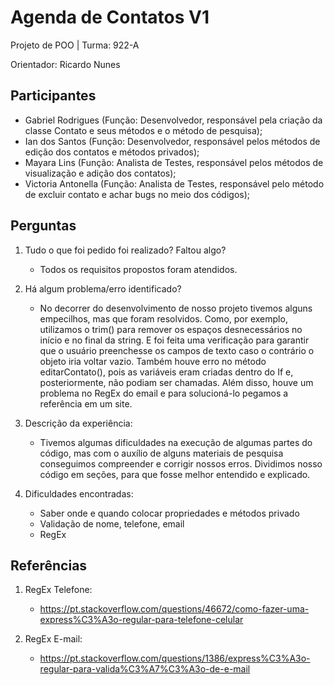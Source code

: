 # Agenda de Contatos V1
Projeto de POO | Turma: 922-A

Orientador: Ricardo Nunes

## Participantes
- Gabriel Rodrigues (Função: Desenvolvedor, responsável pela criação da classe Contato e seus métodos e o método de pesquisa);
- Ian dos Santos (Função: Desenvolvedor, responsável pelos métodos de edição dos contatos e métodos privados);
- Mayara Lins (Função: Analista de Testes, responsável pelos métodos de visualização e adição dos contatos);
- Victoria Antonella (Função: Analista de Testes, responsável pelo método de excluir contato e achar bugs no meio dos códigos);

## Perguntas
1. Tudo o que foi pedido foi realizado? Faltou algo?
   - Todos os requisitos propostos foram atendidos. 

2. Há algum problema/erro identificado?
   - No decorrer do desenvolvimento de nosso projeto tivemos alguns empecilhos, mas que foram resolvidos. Como, por exemplo, utilizamos o trim() para remover os espaços desnecessários no início e no final da string. E foi feita uma verificação para garantir que o usuário preenchesse os campos de texto caso o contrário o objeto iria voltar vazio.
   Também houve erro no método editarContato(), pois as variáveis eram criadas dentro do If e, posteriormente, não podiam ser chamadas. 
   Além disso, houve um problema no RegEx do email e para solucioná-lo pegamos a referência em um site.

3. Descrição da experiência:
   - Tivemos algumas dificuldades na execução de algumas partes do código, mas com o auxílio de alguns materiais de pesquisa conseguimos compreender e corrigir nossos erros. 
   Dividimos nosso código em seções, para que fosse  melhor entendido e explicado.

4. Dificuldades encontradas:
   - Saber onde e quando colocar propriedades e métodos privado
   - Validação de nome, telefone, email
   - RegEx

## Referências
1. RegEx Telefone:
   - https://pt.stackoverflow.com/questions/46672/como-fazer-uma-express%C3%A3o-regular-para-telefone-celular

2. RegEx E-mail:
   - https://pt.stackoverflow.com/questions/1386/express%C3%A3o-regular-para-valida%C3%A7%C3%A3o-de-e-mail
